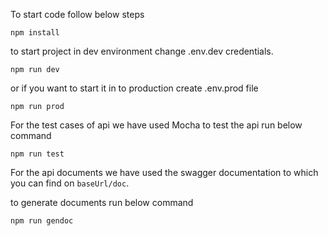 To start code follow below steps

```
npm install 
```


to start project in dev environment change .env.dev credentials.

```
npm run dev
```

or if you want to start it in to production create .env.prod file 

```
npm run prod
```

For the test cases of api we have used Mocha to test the api run below command

```
npm run test
```

For the api documents we have used the swagger documentation to which you can find on `baseUrl/doc`.

to generate documents run below command

```
npm run gendoc
```



